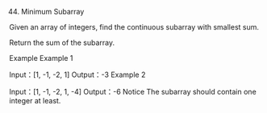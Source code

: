 44. Minimum Subarray

Given an array of integers, find the continuous subarray with smallest sum.

Return the sum of the subarray.

Example
Example 1

Input：[1, -1, -2, 1]
Output：-3
Example 2

Input：[1, -1, -2, 1, -4]
Output：-6
Notice
The subarray should contain one integer at least.

